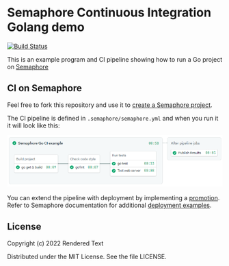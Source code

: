 # Semaphore Continuous Integration Golang demo

[![Build Status](https://semaphore-demos.semaphoreci.com/badges/semaphore-demo-go/branches/fork-and-run.svg)](https://semaphore-demos.semaphoreci.com/projects/semaphore-demo-go)

This is an example program and CI pipeline showing how to run a Go project on [Semaphore](https://semaphoreci.com)

## CI on Semaphore

Feel free to fork this repository and use it to [create a Semaphore project][create-project].

The CI pipeline is defined in `.semaphore/semaphore.yml` and when you run it it will look like this:

![CI pipeline on Semaphore](.semaphore/ci-pipeline.png)

You can extend the pipeline with deployment by implementing a [promotion][promotions].  Refer to Semaphore documentation for additional [deployment examples][deployment-examples].

## License

Copyright (c) 2022 Rendered Text

Distributed under the MIT License. See the file LICENSE.

[create-project]: https://docs.semaphoreci.com/guided-tour/getting-started/
[promotions]: https://docs.semaphoreci.com/essentials/deploying-with-promotions/
[deployment-examples]: https://docs.semaphoreci.com/examples/tutorials-and-example-projects/#deployment
